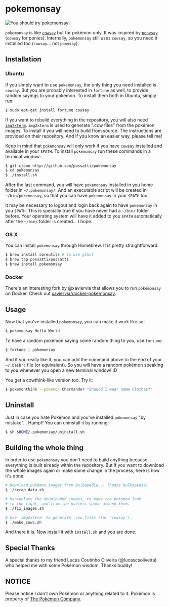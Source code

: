 pokemonsay
==========

![You should try pokemonsay!](example.png)

`pokemonsay` is like [`cowsay`][cowsay] but for pokémon only. It was inspired by [`ponysay`][ponysay] (`cowsay` for ponies). Internally, `pokemonsay` still uses `cowsay`, so you need it installed too (`cowsay`... not `ponysay`).

## Installation

### Ubuntu

If you simply want to use `pokemonsay`, the only thing you need installed is `cowsay`. But you are probably interested in `fortune` as well, to provide random sayings to your pokémon. To install them both in Ubuntu, simply run:

```bash
$ sudo apt-get install fortune cowsay
```

If you want to rebuild everything in the repository, you will also need [`img2xterm`][img2xterm]. `img2xterm` is used to generate ".cow files" from the pokémon images. To install it you will need to build from source. The instructions are provided on their repository. And if you know an easier way, please tell me!

Keep in mind that `pokemonsay` will only work if you have `cowsay` installed and available in your `$PATH`. To install `pokemonsay` run these commands in a terminal window:

```bash
$ git clone http://github.com/possatti/pokemonsay
$ cd pokemonsay
$ ./install.sh
```

After the last command, you will have `pokemonsay` installed in you home folder in `~/.pokemonsay/`. And an executable script will be created in `~/bin/pokemonsay`, so that you can have `pokemonsay` in your `$PATH` too.

It may be necessary to logout and login back again to have `pokemonsay` in you `$PATH`. This is specially true if you have never had a `~/bin/` folder before. Your operating system will have it added to you `$PATH` automatically after the `~/bin/` folder is created... I hope.

### OS X

You can install `pokemonsay` through Homebrew. It is pretty straightforward:

```sh
$ brew install coreutils # to use gshuf
$ brew tap possatti/possatti
$ brew install pokemonsay
```

### Docker

There's an interesting fork by @xaviervia that allows you to run `pokemonsay` on Docker. Check out [xaviervia/docker-pokemonsay](https://github.com/xaviervia/docker-pokemonsay).

## Usage

Now that you've installed `pokemonsay`, you can make it work like so:

```bash
$ pokemonsay Hello World
```

To have a random pokémon saying some random thing to you, use `fortune`:

```bash
$ fortune | pokemonsay
```

And if you really like it, you can add the command above to the end of your `~/.bashrc` file (or equivalent). So you will have a random pokémon speaking to you whenever you open a new terminal window! :D

You get a cowthink-like version too. Try it:

```bash
$ pokemonthink --pokemon Charmander "Should I wear some clothes?"
```

## Uninstall

Just in case you hate Pokémon and you've installed `pokemonsay` "by mistake"... Humpf! You can uninstall it by running:

```bash
$ sh $HOME/.pokemonsay/uninstall.sh
```

## Building the whole thing

In order to use `pokemonsay` you don't need to build anything because everything is built already within the repository. But if you want to download the whole images again or make some change in the process, here is how it's done:

```bash
# Download pokémon images from Bulbapedia... Thanks bulbapedia!
$ ./scrap_data.sh

# Manipulate the downloaded images, to make the pokémon look
# to the right, and trim the useless space around them.
$ ./fix_images.sh

# Use 'img2xterm' to generate .cow files (for 'cowsay').
$ ./make_cows.sh
```

And there it is. Now install it with `install.sh` and you are done.

## Special Thanks

A special thanks to my friend Lucas Coutinho Oliveira (@lucascsoliveira) who helped me with some Pokémon wisdom. Thanks buddy!

## NOTICE

Please notice I don't own Pokémon or anything related to it. Pokémon is property of [The Pokémon Company][the-pokemon-company].

[img2xterm]: https://github.com/rossy/img2xterm
[cowsay]: https://en.wikipedia.org/wiki/Cowsay
[ponysay]: https://github.com/erkin/ponysay
[the-pokemon-company]: https://en.wikipedia.org/wiki/The_Pok%C3%A9mon_Company
